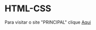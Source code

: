 # HTML-CSS

Para visitar o site "PRINCIPAL" clique <a href= "https://luquetas21.github.io/HTML-CSS/Projeto/index.html"> Aqui </a>
 
